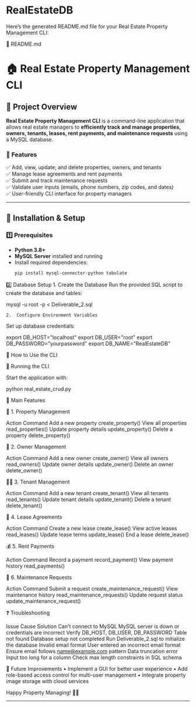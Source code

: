 # RealEstateDB

Here’s the generated README.md file for your Real Estate Property Management CLI:

📄 README.md

# 🏠 Real Estate Property Management CLI

## 📌 Project Overview
**Real Estate Property Management CLI** is a command-line application that allows real estate managers to **efficiently track and manage properties, owners, tenants, leases, rent payments, and maintenance requests** using a MySQL database.

### 🔹 **Features**
✅ Add, view, update, and delete properties, owners, and tenants  
✅ Manage lease agreements and rent payments  
✅ Submit and track maintenance requests  
✅ Validate user inputs (emails, phone numbers, zip codes, and dates)  
✅ User-friendly CLI interface for property managers  

---

## 🚀 Installation & Setup

### **1️⃣ Prerequisites**
- **Python 3.8+**  
- **MySQL Server** installed and running  
- Install required dependencies:
  ```sh
  pip install mysql-connector-python tabulate

2️⃣ Database Setup
	1.	Create the Database
Run the provided SQL script to create the database and tables:

mysql -u root -p < Deliverable_2.sql


	2.	Configure Environment Variables
Set up database credentials:

export DB_HOST="localhost"
export DB_USER="root"
export DB_PASSWORD="yourpassword"
export DB_NAME="RealEstateDB"

🎯 How to Use the CLI

🔹 Running the CLI

Start the application with:

python real_estate_crud.py

🔹 Main Features

🏡 1. Property Management

Action	Command
Add a new property	create_property()
View all properties	read_properties()
Update property details	update_property()
Delete a property	delete_property()

👤 2. Owner Management

Action	Command
Add a new owner	create_owner()
View all owners	read_owners()
Update owner details	update_owner()
Delete an owner	delete_owner()

👨‍💼 3. Tenant Management

Action	Command
Add a new tenant	create_tenant()
View all tenants	read_tenants()
Update tenant details	update_tenant()
Delete a tenant	delete_tenant()

📄 4. Lease Agreements

Action	Command
Create a new lease	create_lease()
View active leases	read_leases()
Update lease terms	update_lease()
End a lease	delete_lease()

💰 5. Rent Payments

Action	Command
Record a payment	record_payment()
View payment history	read_payments()

🔧 6. Maintenance Requests

Action	Command
Submit a request	create_maintenance_request()
View maintenance history	read_maintenance_requests()
Update request status	update_maintenance_request()

❓ Troubleshooting

Issue	Cause	Solution
Can't connect to MySQL	MySQL server is down or credentials are incorrect	Verify DB_HOST, DB_USER, DB_PASSWORD
Table not found	Database setup not completed	Run Deliverable_2.sql to initialize the database
Invalid email format	User entered an incorrect email format	Ensure email follows name@example.com pattern
Data truncation error	Input too long for a column	Check max length constraints in SQL schema

🔮 Future Improvements
	•	Implement a GUI for better user experience
	•	Add role-based access control for multi-user management
	•	Integrate property image storage with cloud services

Happy Property Managing! 🏡✨

---
